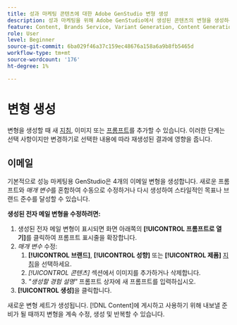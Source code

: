 ```yaml
---
title: 성과 마케팅 콘텐츠에 대한 Adobe GenStudio 변형 생성
description: 성과 마케팅을 위해 Adobe GenStudio에서 생성된 콘텐츠의 변형을 생성하는 방법을 알아봅니다.
feature: Content, Brands Service, Variant Generation, Content Generation
role: User
level: Beginner
source-git-commit: 6ba029f46a37c159ec48676a158a6a9b8fb5465d
workflow-type: tm+mt
source-wordcount: '176'
ht-degree: 1%

---
```



# 변형 생성

변형을 생성할 때 새 [지침](/help/user-guide/guidelines/overview.md), 이미지 또는 [프롬프트](/help/user-guide/effective-prompts.md)를 추가할 수 있습니다. 이러한 단계는 선택 사항이지만 변경하기로 선택한 내용에 따라 재생성된 결과에 영향을 줍니다.

## 이메일

기본적으로 성능 마케팅용 GenStudio은 4개의 이메일 변형을 생성합니다. 새로운 프롬프트와 _매개 변수_&#x200B;를 혼합하여 수동으로 수정하거나 다시 생성하여 스타일적인 목표나 브랜드 준수를 달성할 수 있습니다.

**생성된 전자 메일 변형을 수정하려면:**

1. 생성된 전자 메일 변형이 표시되면 화면 아래쪽의 **[!UICONTROL 프롬프트로 열기]**&#x200B;를 클릭하여 프롬프트 표시줄을 확장합니다.
1. _매개 변수_ 수정:
   1. **[!UICONTROL 브랜드]**, **[!UICONTROL 성향]** 또는 **[!UICONTROL 제품]** [지침](/help/user-guide/guidelines/overview.md)을 선택하세요.
   1. _[!UICONTROL 콘텐츠]_ 섹션에서 이미지를 추가하거나 삭제합니다.
   1. _&quot;생성할 경험 설명&quot;_ 프롬프트 상자에 새 프롬프트를 입력하십시오.
1. **[!UICONTROL 생성]**&#x200B;을 클릭합니다.

새로운 변형 세트가 생성됩니다. [!DNL Content]에 게시하고 사용하기 위해 내보낼 준비가 될 때까지 변형을 계속 수정, 생성 및 반복할 수 있습니다.
